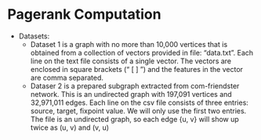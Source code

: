 # Pagerank Computation

- Datasets:
  - Dataset 1 is a graph with no more than 10,000 vertices that is obtained from a collection of vectors provided in file: “data.txt”. Each line on the text file consists of a single vector. The vectors are enclosed in square brackets (“ [ ] ”) and the features in the vector are comma separated.
  - Dataser 2 is a prepared subgraph extracted from com-friendster network. This is an undirected graph with 197,091 vertices and 32,971,011 edges. Each line on the csv file consists of three entries: source, target, fixpoint value. We will only use the first two entries. The file is an undirected graph, so each edge {u, v} will show up twice as (u, v) and (v, u)
